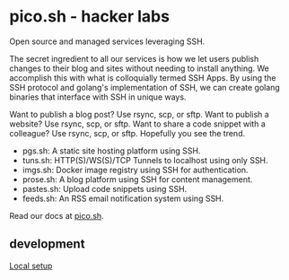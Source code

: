 # pico.sh - hacker labs

Open source and managed services leveraging SSH.

The secret ingredient to all our services is how we let users
publish changes to their blog and sites without needing to install anything.
We accomplish this with what is colloquially termed SSH Apps. By using
the SSH protocol and golang's implementation of SSH, we can create
golang binaries that interface with SSH in unique ways.

Want to publish a blog post? Use rsync, scp, or sftp.  Want to publish a
website?  Use rsync, scp, or sftp.  Want to share a code snippet with a
colleague?  Use rsync, scp, or sftp.  Hopefully you see the trend.

- pgs.sh: A static site hosting platform using SSH.
- tuns.sh:  HTTP(S)/WS(S)/TCP Tunnels to localhost using only SSH.
- imgs.sh: Docker image registry using SSH for authentication.
- prose.sh: A blog platform using SSH for content management.
- pastes.sh: Upload code snippets using SSH.
- feeds.sh: An RSS email notification system using SSH.

Read our docs at [pico.sh](https://pico.sh).

## development

[Local setup](/dev.md)
